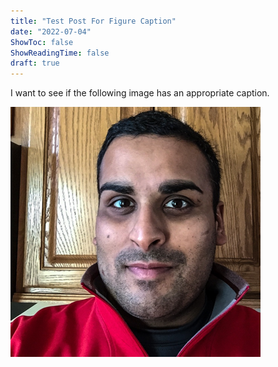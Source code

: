 ```yaml
---
title: "Test Post For Figure Caption"
date: "2022-07-04"
ShowToc: false
ShowReadingTime: false
draft: true
---
```


I want to see if the following image has an appropriate caption.

![headshot](img/nikpik_400.png "This is a selfie I took of myself.")
